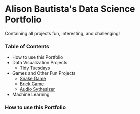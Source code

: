 # Alison Bautista's Data Science Portfolio
Containing all projects fun, interesting, and challenging!

### Table of Contents

* How to use this Portfolio
* Data Visualization Projects
    + [Tidy Tuesdays](https://github.com/alisonbautista46/tidy_tuesdays)
* Games and Other Fun Projects
    + [Snake Game](https://github.com/alisonbautista46/snake_game)
    + [Brick Game](https://github.com/alisonbautista46/brick_game)
    + [Audio Sythesizer](https://github.com/alisonbautista46/audio_synth)
* Machine Learning

### How to use this Portfolio
